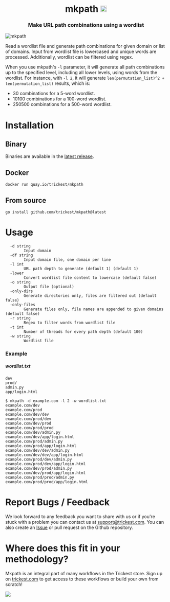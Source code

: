 <h1 align="center">mkpath <a href="https://twitter.com/intent/tweet?text=mkpath%20-%20Make%20URL%20path%20combinations%20using%20a%20wordlist%20%40trick3st%0Ahttps%3A%2F%2Fgithub.com%2Ftrickest%2Fmkpath&hashtags=bugbounty,bugbountytips,infosec"><img src="https://img.shields.io/badge/Tweet--lightgrey?logo=twitter&style=social" alt="Tweet" height="20"/></a></h1>
<h3 align="center">Make URL path combinations using a wordlist</h3>

![mkpath](mkpath.png "mkpath")

Read a wordlist file and generate path combinations for given domain or list of domains. Input from wordlist file is lowercased and unique words are processed. Additionally, wordlist can be filtered using regex. 

When you use mkpath's `-l` parameter, it will generate all path combinations up to the specified level, including all lower levels, using words from the wordlist. For instance, with `-l 2`, it will generate `len(permutation_list)^2 + len(permutation_list)` results, which is:
- 30 combinations for a 5-word wordlist.
- 10100 combinations for a 100-word wordlist. 
- 250500 combinations for a 500-word wordlist.


# Installation
## Binary
Binaries are available in the [latest release](https://github.com/trickest/mkpath/releases/latest).

## Docker
```
docker run quay.io/trickest/mkpath
```

## From source
```
go install github.com/trickest/mkpath@latest
```

# Usage
```
  -d string
    	Input domain
  -df string
    	Input domain file, one domain per line
  -l int
    	URL path depth to generate (default 1) (default 1)
  -lower
    	Convert wordlist file content to lowercase (default false)
  -o string
    	Output file (optional)
  -only-dirs
    	Generate directories only, files are filtered out (default false)
  -only-files
    	Generate files only, file names are appended to given domains (default false)
  -r string
    	Regex to filter words from wordlist file
  -t int
    	Number of threads for every path depth (default 100)
  -w string
    	Wordlist file
```

### Example
##### wordlist.txt
```
dev
prod/
admin.py
app/login.html
```

```shell script
$ mkpath -d example.com -l 2 -w wordlist.txt
example.com/dev
example.com/prod
example.com/dev/dev
example.com/prod/dev
example.com/dev/prod
example.com/prod/prod
example.com/dev/admin.py
example.com/dev/app/login.html
example.com/prod/admin.py
example.com/prod/app/login.html
example.com/dev/dev/admin.py
example.com/dev/dev/app/login.html
example.com/prod/dev/admin.py
example.com/prod/dev/app/login.html
example.com/dev/prod/admin.py
example.com/dev/prod/app/login.html
example.com/prod/prod/admin.py
example.com/prod/prod/app/login.html

```

# Report Bugs / Feedback
We look forward to any feedback you want to share with us or if you're stuck with a problem you can contact us at [support@trickest.com](mailto:support@trickest.com). You can also create an [Issue](https://github.com/trickest/mkpath/issues/new) or pull request on the Github repository.

# Where does this fit in your methodology?
Mkpath is an integral part of many workflows in the Trickest store. Sign up on [trickest.com](https://trickest.com) to get access to these workflows or build your own from scratch!

[<img src="./banner.png" />](https://trickest-access.paperform.co/)
